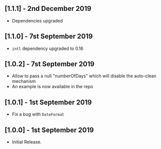 ## [1.1.1] - 2nd December 2019  
  
* Dependencies upgraded

## [1.1.0] - 7st September 2019  
  
* `intl` dependency upgraded to 0.16

## [1.0.2] - 7st September 2019  
  
* Allow to pass a null "numberOfDays" which will disable the auto-clean mechanism
* An example is now available in the repo

## [1.0.1] - 1st September 2019  
  
* Fix a bug with `DateFormat`

## [1.0.0] - 1st September 2019  
  
* Initial Release.